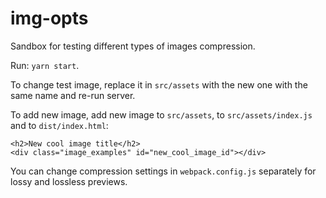 # img-opts

Sandbox for testing different types of images compression.

Run: `yarn start`.

To change test image, replace it in `src/assets` with the new one with the same name and re-run server.

To add new image, add new image to `src/assets`, to `src/assets/index.js` and to `dist/index.html`:
```
<h2>New cool image title</h2>
<div class="image_examples" id="new_cool_image_id"></div>
```

You can change compression settings in `webpack.config.js` separately for lossy and lossless previews.
